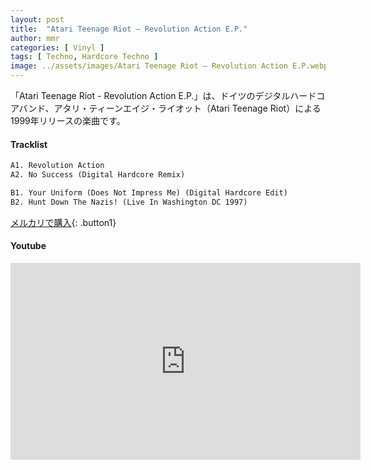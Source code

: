 ```yaml
---
layout: post
title:  "Atari Teenage Riot – Revolution Action E.P."
author: mmr
categories: [ Vinyl ]
tags: [ Techno, Hardcore Techno ]
image: ../assets/images/Atari Teenage Riot – Revolution Action E.P.webp
---
```


「Atari Teenage Riot - Revolution Action E.P.」は、ドイツのデジタルハードコアバンド、アタリ・ティーンエイジ・ライオット（Atari Teenage Riot）による1999年リリースの楽曲です。

#### Tracklist
```md
A1. Revolution Action
A2. No Success (Digital Hardcore Remix)

B1. Your Uniform (Does Not Impress Me) (Digital Hardcore Edit)
B2. Hunt Down The Nazis! (Live In Washington DC 1997)
```

[メルカリで購入](https://jp.mercari.com/item/m84164328964?afid=6142608987){: .button1}

#### Youtube
<iframe width="560" height="315" src="https://www.youtube.com/embed/6UX1J9CRoLQ?si=LZKeu3w0_s-LFlv4" title="YouTube video player" frameborder="0" allow="accelerometer; autoplay; clipboard-write; encrypted-media; gyroscope; picture-in-picture; web-share" referrerpolicy="strict-origin-when-cross-origin" allowfullscreen></iframe>